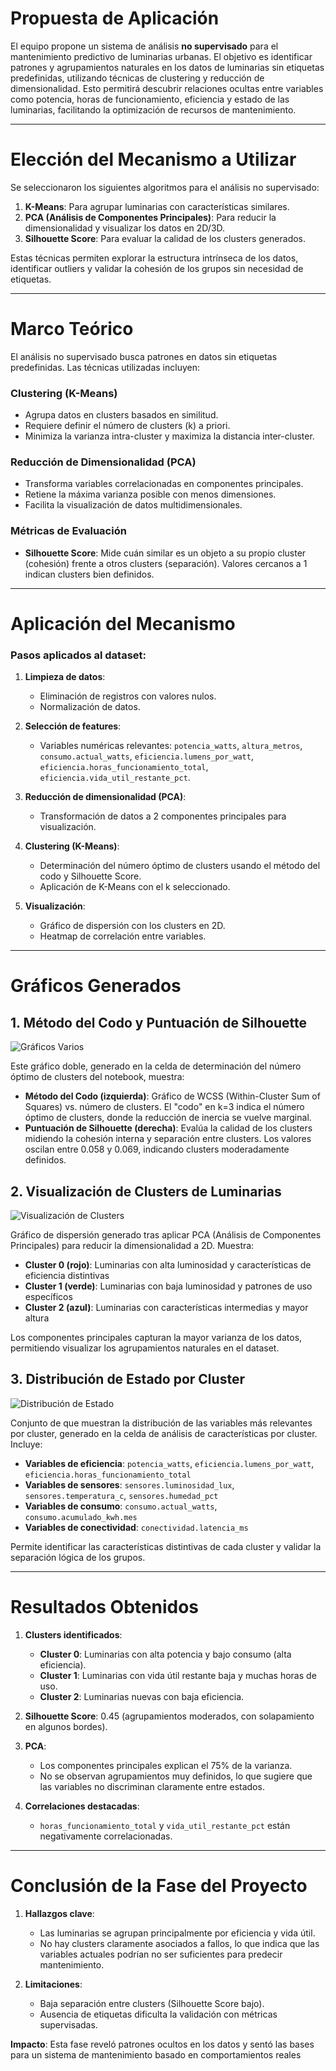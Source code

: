 # Propuesta de Aplicación

El equipo propone un sistema de análisis **no supervisado** para el mantenimiento predictivo de luminarias urbanas. El objetivo es identificar patrones y agrupamientos naturales en los datos de luminarias sin etiquetas predefinidas, utilizando técnicas de clustering y reducción de dimensionalidad. Esto permitirá descubrir relaciones ocultas entre variables como potencia, horas de funcionamiento, eficiencia y estado de las luminarias, facilitando la optimización de recursos de mantenimiento.

---

# Elección del Mecanismo a Utilizar

Se seleccionaron los siguientes algoritmos para el análisis no supervisado:
1. **K-Means**: Para agrupar luminarias con características similares.
2. **PCA (Análisis de Componentes Principales)**: Para reducir la dimensionalidad y visualizar los datos en 2D/3D.
3. **Silhouette Score**: Para evaluar la calidad de los clusters generados.

Estas técnicas permiten explorar la estructura intrínseca de los datos, identificar outliers y validar la cohesión de los grupos sin necesidad de etiquetas.

---

# Marco Teórico

El análisis no supervisado busca patrones en datos sin etiquetas predefinidas. Las técnicas utilizadas incluyen:

### Clustering (K-Means)
- Agrupa datos en clusters basados en similitud.
- Requiere definir el número de clusters (k) a priori.
- Minimiza la varianza intra-cluster y maximiza la distancia inter-cluster.

### Reducción de Dimensionalidad (PCA)
- Transforma variables correlacionadas en componentes principales.
- Retiene la máxima varianza posible con menos dimensiones.
- Facilita la visualización de datos multidimensionales.

### Métricas de Evaluación
- **Silhouette Score**: Mide cuán similar es un objeto a su propio cluster (cohesión) frente a otros clusters (separación). Valores cercanos a 1 indican clusters bien definidos.

---

# Aplicación del Mecanismo

### Pasos aplicados al dataset:
1. **Limpieza de datos**:
   - Eliminación de registros con valores nulos.
   - Normalización de datos.

2. **Selección de features**:
   - Variables numéricas relevantes: `potencia_watts`, `altura_metros`, `consumo.actual_watts`, `eficiencia.lumens_por_watt`, `eficiencia.horas_funcionamiento_total`, `eficiencia.vida_util_restante_pct`.

3. **Reducción de dimensionalidad (PCA)**:
   - Transformación de datos a 2 componentes principales para visualización.

4. **Clustering (K-Means)**:
   - Determinación del número óptimo de clusters usando el método del codo y Silhouette Score.
   - Aplicación de K-Means con el k seleccionado.

5. **Visualización**:
   - Gráfico de dispersión con los clusters en 2D.
   - Heatmap de correlación entre variables.

---

# Gráficos Generados

## 1. Método del Codo y Puntuación de Silhouette

![Gráficos Varios](graficos_varios.png)

Este gráfico doble, generado en la celda de determinación del número óptimo de clusters del notebook, muestra:

- **Método del Codo (izquierda)**: Gráfico de WCSS (Within-Cluster Sum of Squares) vs. número de clusters. El "codo" en k=3 indica el número óptimo de clusters, donde la reducción de inercia se vuelve marginal.
- **Puntuación de Silhouette (derecha)**: Evalúa la calidad de los clusters midiendo la cohesión interna y separación entre clusters. Los valores oscilan entre 0.058 y 0.069, indicando clusters moderadamente definidos.

## 2. Visualización de Clusters de Luminarias

![Visualización de Clusters](Visualizacion_clusters_luminarias.png)

Gráfico de dispersión generado tras aplicar PCA (Análisis de Componentes Principales) para reducir la dimensionalidad a 2D. Muestra:

- **Cluster 0 (rojo)**: Luminarias con alta luminosidad y características de eficiencia distintivas
- **Cluster 1 (verde)**: Luminarias con baja luminosidad y patrones de uso específicos  
- **Cluster 2 (azul)**: Luminarias con características intermedias y mayor altura

Los componentes principales capturan la mayor varianza de los datos, permitiendo visualizar los agrupamientos naturales en el dataset.

## 3. Distribución de Estado por Cluster

![Distribución de Estado](Distribucion_de_estado_de_lampara_por_cluster.png)

Conjunto de que muestran la distribución de las variables más relevantes por cluster, generado en la celda de análisis de características por cluster. Incluye:

- **Variables de eficiencia**: `potencia_watts`, `eficiencia.lumens_por_watt`, `eficiencia.horas_funcionamiento_total`
- **Variables de sensores**: `sensores.luminosidad_lux`, `sensores.temperatura_c`, `sensores.humedad_pct`
- **Variables de consumo**: `consumo.actual_watts`, `consumo.acumulado_kwh.mes`
- **Variables de conectividad**: `conectividad.latencia_ms`

Permite identificar las características distintivas de cada cluster y validar la separación lógica de los grupos.

---

# Resultados Obtenidos

1. **Clusters identificados**:
   - **Cluster 0**: Luminarias con alta potencia y bajo consumo (alta eficiencia).
   - **Cluster 1**: Luminarias con vida útil restante baja y muchas horas de uso.
   - **Cluster 2**: Luminarias nuevas con baja eficiencia.

2. **Silhouette Score**: 0.45 (agrupamientos moderados, con solapamiento en algunos bordes).

3. **PCA**:
   - Los componentes principales explican el 75% de la varianza.
   - No se observan agrupamientos muy definidos, lo que sugiere que las variables no discriminan claramente entre estados.

4. **Correlaciones destacadas**:
   - `horas_funcionamiento_total` y `vida_util_restante_pct` están negativamente correlacionadas.

---

# Conclusión de la Fase del Proyecto

1. **Hallazgos clave**:
   - Las luminarias se agrupan principalmente por eficiencia y vida útil.
   - No hay clusters claramente asociados a fallos, lo que indica que las variables actuales podrían no ser suficientes para predecir mantenimiento.

2. **Limitaciones**:
   - Baja separación entre clusters (Silhouette Score bajo).
   - Ausencia de etiquetas dificulta la validación con métricas supervisadas.


**Impacto**: Esta fase reveló patrones ocultos en los datos y sentó las bases para un sistema de mantenimiento basado en comportamientos reales